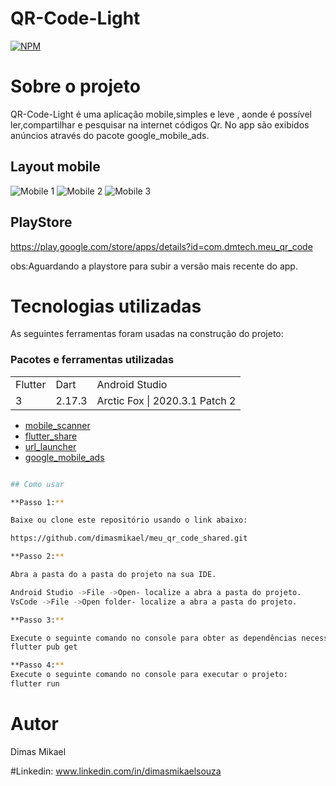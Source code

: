 # QR-Code-Light
[![NPM](https://img.shields.io/npm/l/react)](https://github.com/dimasmikael/meu_qr_code_shared/blob/master/LICENCE) 

# Sobre o projeto

QR-Code-Light é uma aplicação  mobile,simples e leve , aonde é possível ler,compartilhar e pesquisar na internet códigos Qr.
No app são exibidos anúncios através do pacote google_mobile_ads.


## Layout mobile
![Mobile 1](https://github.com/dimasmikael/meu_qr_code_shared/blob/master/assets/imagens-app/home_qr.jpg) 
![Mobile 2](https://github.com/dimasmikael/meu_qr_code_shared/blob/master/assets/imagens-app/qrcode.jpg)
![Mobile 3](https://github.com/dimasmikael/meu_qr_code_shared/blob/master/assets/imagens-app/compartilhar.jpg)

## PlayStore
https://play.google.com/store/apps/details?id=com.dmtech.meu_qr_code

obs:Aguardando a playstore para subir a versão mais recente do app.

# Tecnologias utilizadas

As seguintes ferramentas foram usadas na construção do projeto:
### Pacotes e ferramentas utilizadas
<table>
  <tr>
    <td>Flutter</td>
    <td>Dart</td>
    <td>Android Studio</td>
  </tr>
  <tr>
    <td>3</td>
    <td>2.17.3</td>
    <td>Arctic Fox | 2020.3.1 Patch 2</td>
  </tr>
</table>

* [mobile_scanner](https://pub.dev/packages/mobile_scanner)
* [flutter_share](https://pub.dev/packages/flutter_share)
* [url_launcher](https://pub.dev/packages/url_launcher)
* [google_mobile_ads](https://pub.dev/packages/google_mobile_ads) 

```bash

## Como usar

**Passo 1:**

Baixe ou clone este repositório usando o link abaixo:

https://github.com/dimasmikael/meu_qr_code_shared.git

**Passo 2:**

Abra a pasta do a pasta do projeto na sua IDE.

Android Studio ->File ->Open- localize a abra a pasta do projeto.
VsCode ->File ->Open folder- localize a abra a pasta do projeto.

**Passo 3:**

Execute o seguinte comando no console para obter as dependências necessárias:
flutter pub get 

**Passo 4:**
Execute o seguinte comando no console para executar o projeto:
flutter run
 ```
# Autor
Dimas Mikael

#Linkedin:
www.linkedin.com/in/dimasmikaelsouza
```
